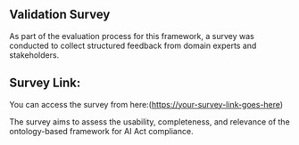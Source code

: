 ## Validation Survey

As part of the evaluation process for this framework, a survey was conducted to collect structured feedback from domain experts and stakeholders.

## Survey Link:  
You can access the survey from here:([https://your-survey-link-goes-here](https://uva.eu.qualtrics.com/jfe/preview/previewId/0afbbce2-89a5-4cac-bdbf-288de555940a/SV_26rVulCOdUfGzWe?Q_CHL=preview&Q_SurveyVersionID=current))

The survey aims to assess the usability, completeness, and relevance of the ontology-based framework for AI Act compliance.

